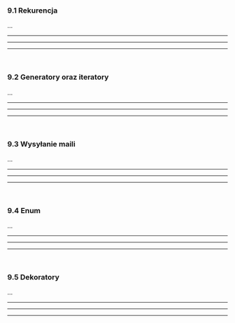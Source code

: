 ### 9.1 Rekurencja
...

---
---
---
&nbsp;
### 9.2 Generatory oraz iteratory
...

---
---
---
&nbsp;
### 9.3 Wysyłanie maili
...

---
---
---
&nbsp;
### 9.4 Enum
...

---
---
---
&nbsp;
### 9.5 Dekoratory
...

---
---
---
&nbsp;
